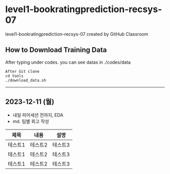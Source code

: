 # level1-bookratingprediction-recsys-07
level1-bookratingprediction-recsys-07 created by GitHub Classroom


## How to Download Training Data
After typing under codes.
you can see datas in ./codes/data
```
After Git clone
cd tools
./download_data.sh
```

---

## 2023-12-11 (월)

- 내일 피어세션 전까지, EDA
- md. 팀별 회고 작성




|제목|내용|설명|
|------|---|---|
|테스트1|테스트2|테스트3|
|테스트1|테스트2|테스트3|
|테스트1|테스트2|테스트3|
